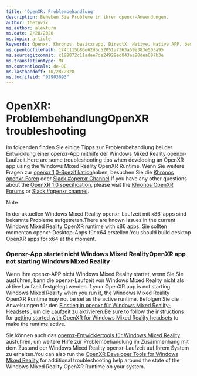 ```yaml
---
title: 'OpenXR: Problembehandlung'
description: Beheben Sie Probleme in ihren openxr-Anwendungen.
author: thetuvix
ms.author: alexturn
ms.date: 2/28/2020
ms.topic: article
keywords: Openxr, Khronos, basicxrapp, DirectX, Native, Native APP, benutzerdefinierte Engine, Middleware, Problembehandlung
ms.openlocfilehash: 174c115b86e62d5c52051a7363a59e383e503a95
ms.sourcegitcommit: c199872c11adae7de24929ed043ea90dea087b3e
ms.translationtype: MT
ms.contentlocale: de-DE
ms.lasthandoff: 10/28/2020
ms.locfileid: "92903093"
---
```

# <a name="openxr-troubleshooting"></a><span data-ttu-id="c5c25-104">OpenXR: Problembehandlung</span><span class="sxs-lookup"><span data-stu-id="c5c25-104">OpenXR troubleshooting</span></span>

<span data-ttu-id="c5c25-105">Im folgenden finden Sie einige Tipps zur Problembehandlung bei der Entwicklung einer openxr-App mithilfe der Windows Mixed Reality openxr-Laufzeit.</span><span class="sxs-lookup"><span data-stu-id="c5c25-105">Here are some troubleshooting tips when developing an OpenXR app using the Windows Mixed Reality OpenXR Runtime.</span></span>  <span data-ttu-id="c5c25-106">Wenn Sie weitere Fragen zur <a href="https://www.khronos.org/registry/OpenXR/specs/1.0/html/xrspec.html" target="_blank">openxr 1,0-Spezifikation</a>haben, besuchen Sie die <a href="https://community.khronos.org/c/openxr" target="_blank">Khronos openxr-Foren</a> oder <a href="https://khr.io/slack" target="_blank">Slack #openxr Channel</a>.</span><span class="sxs-lookup"><span data-stu-id="c5c25-106">If you have any other questions about the <a href="https://www.khronos.org/registry/OpenXR/specs/1.0/html/xrspec.html" target="_blank">OpenXR 1.0 specification</a>, please visit the <a href="https://community.khronos.org/c/openxr" target="_blank">Khronos OpenXR Forums</a> or <a href="https://khr.io/slack" target="_blank">Slack #openxr channel</a>.</span></span>

>[!NOTE]
><span data-ttu-id="c5c25-107">In der aktuellen Windows Mixed Reality openxr-Laufzeit mit x86-apps sind bekannte Probleme aufgetreten.</span><span class="sxs-lookup"><span data-stu-id="c5c25-107">There are known issues in the current Windows Mixed Reality OpenXR runtime with x86 apps.</span></span>  <span data-ttu-id="c5c25-108">Sie sollten momentan openxr-Desktop-Apps für x64 erstellen.</span><span class="sxs-lookup"><span data-stu-id="c5c25-108">You should build desktop OpenXR apps for x64 at the moment.</span></span>

### <a name="openxr-app-not-starting-windows-mixed-reality"></a><span data-ttu-id="c5c25-109">Openxr-App startet nicht Windows Mixed Reality</span><span class="sxs-lookup"><span data-stu-id="c5c25-109">OpenXR app not starting Windows Mixed Reality</span></span>

<span data-ttu-id="c5c25-110">Wenn Ihre openxr-APP nicht Windows Mixed Reality startet, wenn Sie Sie ausführen, kann die openxr-Laufzeit von Windows Mixed Reality nicht als aktive Laufzeit festgelegt werden.</span><span class="sxs-lookup"><span data-stu-id="c5c25-110">If your OpenXR app is not starting Windows Mixed Reality when you run it, the Windows Mixed Reality OpenXR Runtime may not be set as the active runtime.</span></span>  <span data-ttu-id="c5c25-111">Befolgen Sie die Anweisungen für den [Einstieg in openxr für Windows Mixed Reality-Headsets](openxr-getting-started.md#getting-started-with-openxr-for-windows-mixed-reality-headsets) , um die Laufzeit zu aktivieren.</span><span class="sxs-lookup"><span data-stu-id="c5c25-111">Be sure to follow the instructions for [getting started with OpenXR for Windows Mixed Reality headsets](openxr-getting-started.md#getting-started-with-openxr-for-windows-mixed-reality-headsets) to make the runtime active.</span></span>

<span data-ttu-id="c5c25-112">Sie können auch das [openxr-Entwicklertools für Windows Mixed Reality](openxr-getting-started.md#getting-the-openxr-developer-tools-for-windows-mixed-reality) ausführen, um weitere Hilfe zur Problembehandlung im Zusammenhang mit dem Zustand der Windows Mixed Reality openxr-Laufzeit auf Ihrem System zu erhalten.</span><span class="sxs-lookup"><span data-stu-id="c5c25-112">You can also run the [OpenXR Developer Tools for Windows Mixed Reality](openxr-getting-started.md#getting-the-openxr-developer-tools-for-windows-mixed-reality) for additional troubleshooting help around the state of the Windows Mixed Reality OpenXR Runtime on your system.</span></span>